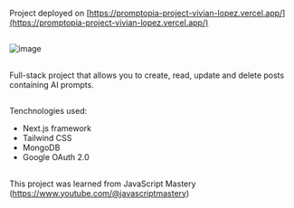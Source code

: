 Project deployed on [https://promptopia-project-vivian-lopez.vercel.app/](https://promptopia-project-vivian-lopez.vercel.app/)
##
![image](https://github.com/Vivian-Lopez/Promptopia/assets/87879238/18d0fe27-e0a1-4fa0-8474-a933d74dc697)
##
Full-stack project that allows you to create, read, update and delete posts containing AI prompts.
## 

Tenchnologies used:

- Next.js framework
- Tailwind CSS
- MongoDB
- Google OAuth 2.0

##

This project was learned from JavaScript Mastery (https://www.youtube.com/@javascriptmastery)
